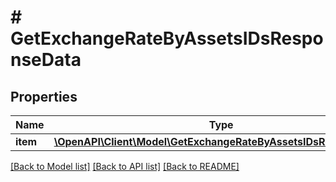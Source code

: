 # # GetExchangeRateByAssetsIDsResponseData

## Properties

Name | Type | Description | Notes
------------ | ------------- | ------------- | -------------
**item** | [**\OpenAPI\Client\Model\GetExchangeRateByAssetsIDsResponseItem**](GetExchangeRateByAssetsIDsResponseItem.md) |  |

[[Back to Model list]](../../README.md#models) [[Back to API list]](../../README.md#endpoints) [[Back to README]](../../README.md)
